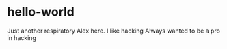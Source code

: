 # hello-world
Just another respiratory
Alex here. I like hacking
Always wanted to be a pro in hacking
